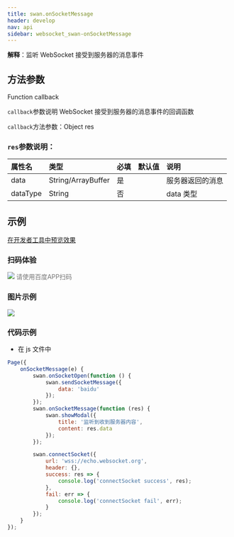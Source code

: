 ```yaml
---
title: swan.onSocketMessage
header: develop
nav: api
sidebar: websocket_swan-onSocketMessage
---
```



 

**解释**：监听 WebSocket 接受到服务器的消息事件

 
## 方法参数

Function callback

 `callback`参数说明  WebSocket 接受到服务器的消息事件的回调函数

`callback`方法参数：Object res

###  `res`参数说明：

|属性名 |类型  |必填 | 默认值 |说明|
|:---- |:---- | :---- |:----|:----|
|data| String/ArrayBuffer | 是| |服务器返回的消息|
|dataType|String|否| |data 类型|


## 示例

<a href="swanide://fragment/d9b624d38bb041e59e309ca867a10d141572996994020" title="在开发者工具中预览效果" target="_self">在开发者工具中预览效果</a>

### 扫码体验

<div class='scan-code-container'>
    <img src="https://b.bdstatic.com/miniapp/assets/images/doc_demo/onSocketMessage.png" class="demo-qrcode-image" />
    <font color=#777 12px>请使用百度APP扫码</font>
</div>

###  图片示例  

<div class="m-doc-custom-examples">
    <div class="m-doc-custom-examples-correct">
        <img src="https://b.bdstatic.com/miniapp/images/onMessage.gif">
    </div>
    <div class="m-doc-custom-examples-correct">
        <img src=" ">
    </div>
    <div class="m-doc-custom-examples-correct">
        <img src=" ">
    </div>     
</div>

### 代码示例 



* 在 js 文件中

```js
Page({
    onSocketMessage(e) {
        swan.onSocketOpen(function () {
            swan.sendSocketMessage({
                data: 'baidu'
            });
        });
        swan.onSocketMessage(function (res) {
            swan.showModal({
                title: '监听到收到服务器内容',
                content: res.data
            });
        });

        swan.connectSocket({
            url: 'wss://echo.websocket.org',
            header: {},
            success: res => {
                console.log('connectSocket success', res);
            },
            fail: err => {
                console.log('connectSocket fail', err);
            }
        });
    }
});
```